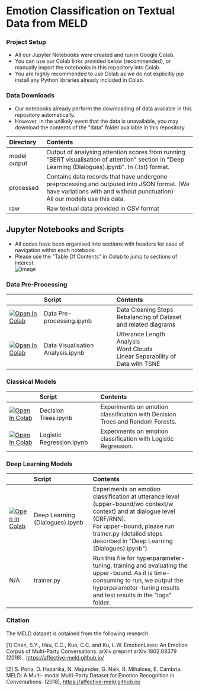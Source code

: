 # Emotion Classification on Textual Data from MELD

### Project Setup
- All our Jupyter Notebooks were created and run in Google Colab.
- You can use our Colab links provided below (recommended), or manually import the notebooks in this repository into Colab.
- You are highly recommended to use Colab as we do not explicitly pip install any Python libraries already included in Colab.

### Data Downloads
- Our notebooks already perform the downloading of data available in this repository automatically.
- However, in the unlikely event that the data is unavailable, you may download the contents of the "data" folder available in this repository.

| Directory | Contents |
|:--------|:-----------|
| model output | Output of analysing attention scores from running "BERT visualisation of attention" section in "Deep Learning (Dialogues).ipynb". In (.txt) format. |
| processed | Contains data records that have undergone preprocessing and outputed into JSON format. (We have variations with and without punctuation) <br> All our models use this data. |
| raw | Raw textual data provided in CSV format |

## Jupyter Notebooks and Scripts
- All codes have been organised into sections with headers for ease of navigation within each notebook.
- Please use the "Table Of Contents" in Colab to jump to sections of interest.
<br>![image](https://github.com/r0b0pp1/CS5228_emotion_in_conversation/assets/22906940/a3c12516-20d2-41de-9910-4398cf6005e3)


### Data Pre-Processing
| &nbsp;&nbsp;&nbsp;&nbsp;&nbsp;&nbsp;&nbsp;&nbsp;&nbsp;&nbsp; | Script | Contents |
|---------------|:--------|:-----------|
| [![Open In Colab](https://colab.research.google.com/assets/colab-badge.svg)](https://colab.research.google.com/drive/1oRXfVLD7EH-108klTXtGIkDnaHWz9SOM?usp=sharing) | Data Pre-processing.ipynb | Data Cleaning Steps <br> Rebalancing of Dataset and related diagrams |
| [![Open In Colab](https://colab.research.google.com/assets/colab-badge.svg)](https://colab.research.google.com/drive/1_m9kImUDGg3dqJX111QeX27ba2LPaJwO?usp=sharing) | Data Visualisation Analysis.ipynb | Utterance Length Analysis <br> Word Clouds <br> Linear Separability of Data with TSNE  |

### Classical Models
| &nbsp;&nbsp;&nbsp;&nbsp;&nbsp;&nbsp;&nbsp;&nbsp;&nbsp;&nbsp; | Script | Contents |
|---------------|:--------|:-----------|
| [![Open In Colab](https://colab.research.google.com/assets/colab-badge.svg)](https://colab.research.google.com/drive/1S8Y_Y87lh7K8TGZF4erm17bo2Zx-bdqm?usp=sharing) | Decision Trees.ipynb | Experiments on emotion classification with Decision Trees and Random Forests.  |
| [![Open In Colab](https://colab.research.google.com/assets/colab-badge.svg)](https://colab.research.google.com/drive/1kSzEwnC3tnWLN7ruEzzEQPuWf_46GeHe?usp=sharing) | Logistic Regression.ipynb | Experiments on emotion classification with Logistic Regression. |

### Deep Learning Models
| &nbsp;&nbsp;&nbsp;&nbsp;&nbsp;&nbsp;&nbsp;&nbsp;&nbsp;&nbsp; | Script | Contents |
|---------------|:--------|:-----------|
| [![Open In Colab](https://colab.research.google.com/assets/colab-badge.svg)](https://colab.research.google.com/drive/1fuY7fTGydp4WmSkN_s85WvtGd-BWuRVp?usp=sharing) | Deep Learning (Dialogues).ipynb | Experiments on emotion classification at utterance level (upper-bound/wo context/w context) and at dialogue level (CRF/RNN).  <br> For upper-bound, please run trainer.py (detailed steps described in "Deep Learning (Dialogues).ipynb") |
| N/A | trainer.py | Run this file for hyperparameter-tuning, training and evaluating the upper-bound. As it is time-consuming to run, we output the hyperparameter-tuning results and test results in the "logs" folder. |

### Citation
The MELD dataset is obtained from the following research:

[1] Chen, S.Y., Hsu, C.C., Kuo, C.C. and Ku, L.W. EmotionLines: An Emotion Corpus of Multi-Party
Conversations. arXiv preprint arXiv:1802.08379 (2018)., https://affective-meld.github.io/

[2] S. Poria, D. Hazarika, N. Majumder, G. Naik, R. Mihalcea, E. Cambria. MELD: A Multi-
modal Multi-Party Dataset for Emotion Recognition in Conversations. (2018), https://affective-meld.github.io/
